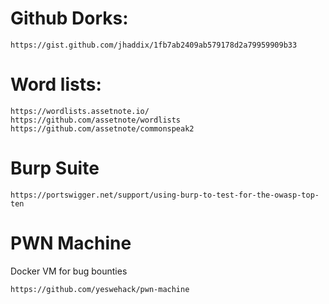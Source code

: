 # Github Dorks:
```
https://gist.github.com/jhaddix/1fb7ab2409ab579178d2a79959909b33
```


# Word lists:
```
https://wordlists.assetnote.io/
https://github.com/assetnote/wordlists
https://github.com/assetnote/commonspeak2
```


# Burp Suite
```
https://portswigger.net/support/using-burp-to-test-for-the-owasp-top-ten
```


# PWN Machine
Docker VM for bug bounties
```
https://github.com/yeswehack/pwn-machine
```
